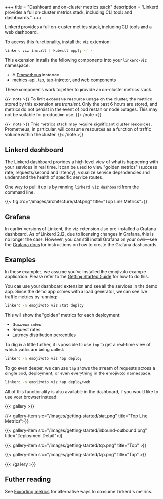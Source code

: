 +++
title = "Dashboard and on-cluster metrics stack"
description = "Linkerd provides a full on-cluster metrics stack, including CLI tools and dashboards."
+++

Linkerd provides a full on-cluster metrics stack, including CLI tools and a web
dashboard.

To access this functionality, install the viz extension:

```bash
linkerd viz install | kubectl apply -f -
```

This extension installs the following components into your `linkerd-viz`
namespace:

* A [Prometheus](https://prometheus.io/) instance
* metrics-api, tap, tap-injector, and web components

These components work together to provide an on-cluster metrics stack.

{{< note >}}
To limit excessive resource usage on the cluster, the metrics stored by this
extension are _transient_. Only the past 6 hours are stored, and metrics do not
persist in the event of pod restart or node outages. This may not be suitable
for production use.
{{< /note >}}

{{< note >}}
This metrics stack may require significant cluster resources. Prometheus, in
particular, will consume resources as a function of traffic volume within the
cluster.
{{< /note >}}

## Linkerd dashboard

The Linkerd dashboard provides a high level view of what is happening with your
services in real time. It can be used to view "golden metrics" (success rate,
requests/second and latency), visualize service dependencies and understand the
health of specific service routes.

One way to pull it up is by running `linkerd viz dashboard` from the command
line.

{{< fig src="/images/architecture/stat.png" title="Top Line Metrics">}}

## Grafana

In earlier versions of Linkerd, the viz extension also pre-installed a Grafana
dashboard. As of Linkerd 2.12, due to licensing changes in Grafana, this is no
longer the case. However, you can still install Grafana on your own—see the
[Grafana docs](../../tasks/grafana/) for instructions on how to create the
Grafana dashboards.

## Examples

In these examples, we assume you've installed the emojivoto example application.
Please refer to the [Getting Started Guide](../../getting-started/) for how to
do this.

You can use your dashboard extension and see all the services in the demo app.
Since the demo app comes with a load generator, we can see live traffic metrics
by running:

```bash
linkerd -n emojivoto viz stat deploy
```

This will show the "golden" metrics for each deployment:

* Success rates
* Request rates
* Latency distribution percentiles

To dig in a little further, it is possible to use `top` to get a real-time
view of which paths are being called:

```bash
linkerd -n emojivoto viz top deploy
```

To go even deeper, we can use `tap` shows the stream of requests across a
single pod, deployment, or even everything in the emojivoto namespace:

```bash
linkerd -n emojivoto viz tap deploy/web
```

All of this functionality is also available in the dashboard, if you would like
to use your browser instead:

{{< gallery >}}

{{< gallery-item src="/images/getting-started/stat.png"
    title="Top Line Metrics">}}

{{< gallery-item src="/images/getting-started/inbound-outbound.png"
    title="Deployment Detail">}}

{{< gallery-item src="/images/getting-started/top.png"
    title="Top" >}}

{{< gallery-item src="/images/getting-started/tap.png"
    title="Tap" >}}

{{< /gallery >}}

## Futher reading

See [Exporting metrics](../../tasks/exporting-metrics/) for alternative ways
to consume Linkerd's metrics.
